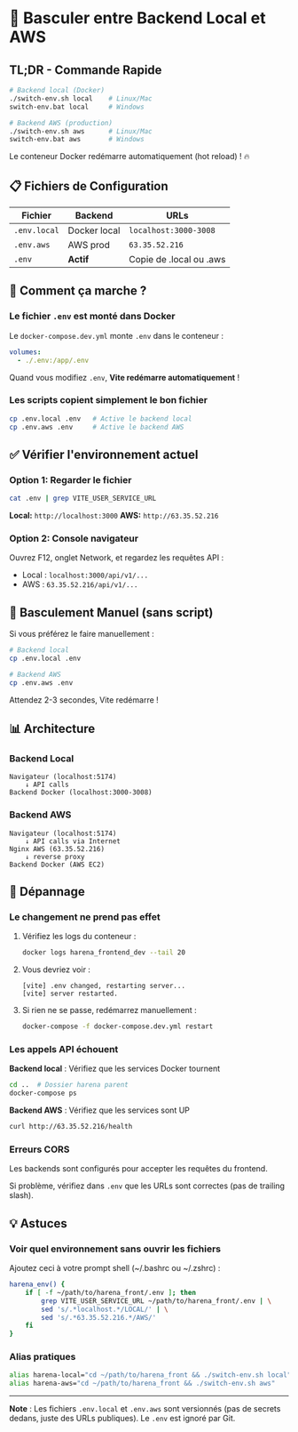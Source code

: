 # 🔄 Basculer entre Backend Local et AWS

## TL;DR - Commande Rapide

```bash
# Backend local (Docker)
./switch-env.sh local    # Linux/Mac
switch-env.bat local     # Windows

# Backend AWS (production)
./switch-env.sh aws      # Linux/Mac
switch-env.bat aws       # Windows
```

Le conteneur Docker redémarre automatiquement (hot reload) ! 🔥

## 📋 Fichiers de Configuration

| Fichier | Backend | URLs |
|---------|---------|------|
| `.env.local` | Docker local | `localhost:3000-3008` |
| `.env.aws` | AWS prod | `63.35.52.216` |
| `.env` | **Actif** | Copie de .local ou .aws |

## 🎯 Comment ça marche ?

### Le fichier `.env` est monté dans Docker

Le `docker-compose.dev.yml` monte `.env` dans le conteneur :
```yaml
volumes:
  - ./.env:/app/.env
```

Quand vous modifiez `.env`, **Vite redémarre automatiquement** !

### Les scripts copient simplement le bon fichier

```bash
cp .env.local .env   # Active le backend local
cp .env.aws .env     # Active le backend AWS
```

## ✅ Vérifier l'environnement actuel

### Option 1: Regarder le fichier

```bash
cat .env | grep VITE_USER_SERVICE_URL
```

**Local:** `http://localhost:3000`
**AWS:** `http://63.35.52.216`

### Option 2: Console navigateur

Ouvrez F12, onglet Network, et regardez les requêtes API :
- Local : `localhost:3000/api/v1/...`
- AWS : `63.35.52.216/api/v1/...`

## 🔧 Basculement Manuel (sans script)

Si vous préférez le faire manuellement :

```bash
# Backend local
cp .env.local .env

# Backend AWS
cp .env.aws .env
```

Attendez 2-3 secondes, Vite redémarre !

## 📊 Architecture

### Backend Local
```
Navigateur (localhost:5174)
    ↓ API calls
Backend Docker (localhost:3000-3008)
```

### Backend AWS
```
Navigateur (localhost:5174)
    ↓ API calls via Internet
Nginx AWS (63.35.52.216)
    ↓ reverse proxy
Backend Docker (AWS EC2)
```

## 🐛 Dépannage

### Le changement ne prend pas effet

1. Vérifiez les logs du conteneur :
   ```bash
   docker logs harena_frontend_dev --tail 20
   ```

2. Vous devriez voir :
   ```
   [vite] .env changed, restarting server...
   [vite] server restarted.
   ```

3. Si rien ne se passe, redémarrez manuellement :
   ```bash
   docker-compose -f docker-compose.dev.yml restart
   ```

### Les appels API échouent

**Backend local** : Vérifiez que les services Docker tournent
```bash
cd ..  # Dossier harena parent
docker-compose ps
```

**Backend AWS** : Vérifiez que les services sont UP
```bash
curl http://63.35.52.216/health
```

### Erreurs CORS

Les backends sont configurés pour accepter les requêtes du frontend.

Si problème, vérifiez dans `.env` que les URLs sont correctes (pas de trailing slash).

## 💡 Astuces

### Voir quel environnement sans ouvrir les fichiers

Ajoutez ceci à votre prompt shell (~/.bashrc ou ~/.zshrc) :

```bash
harena_env() {
    if [ -f ~/path/to/harena_front/.env ]; then
        grep VITE_USER_SERVICE_URL ~/path/to/harena_front/.env | \
        sed 's/.*localhost.*/LOCAL/' | \
        sed 's/.*63.35.52.216.*/AWS/'
    fi
}
```

### Alias pratiques

```bash
alias harena-local="cd ~/path/to/harena_front && ./switch-env.sh local"
alias harena-aws="cd ~/path/to/harena_front && ./switch-env.sh aws"
```

---

**Note** : Les fichiers `.env.local` et `.env.aws` sont versionnés (pas de secrets dedans, juste des URLs publiques). Le `.env` est ignoré par Git.

